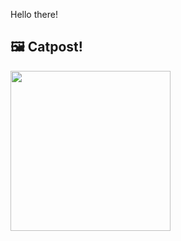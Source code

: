 Hello there!



## 🖼️ Catpost!

<sub>
    <img src="https://cdn2.thecatapi.com/images/45b.gif" height="256">
</sub>

